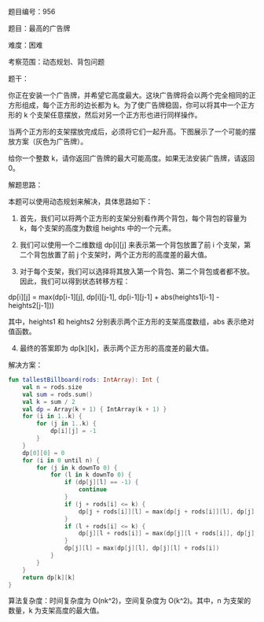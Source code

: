 题目编号：956

题目：最高的广告牌

难度：困难

考察范围：动态规划、背包问题

题干：

你正在安装一个广告牌，并希望它高度最大。这块广告牌将会以两个完全相同的正方形组成，每个正方形的边长都为 k。为了使广告牌稳固，你可以将其中一个正方形的 k 个支架任意摆放，然后对另一个正方形也进行同样操作。

当两个正方形的支架摆放完成后，必须将它们一起升高。下图展示了一个可能的摆放方案（灰色为广告牌）。

给你一个整数 k，请你返回广告牌的最大可能高度。如果无法安装广告牌，请返回 0。

解题思路：

本题可以使用动态规划来解决，具体思路如下：

1. 首先，我们可以将两个正方形的支架分别看作两个背包，每个背包的容量为 k，每个支架的高度为数组 heights 中的一个元素。

2. 我们可以使用一个二维数组 dp[i][j] 来表示第一个背包放置了前 i 个支架，第二个背包放置了前 j 个支架时，两个正方形的高度差的最大值。

3. 对于每个支架，我们可以选择将其放入第一个背包、第二个背包或者都不放。因此，我们可以得到状态转移方程：

dp[i][j] = max(dp[i-1][j], dp[i][j-1], dp[i-1][j-1] + abs(heights1[i-1] - heights2[j-1]))

其中，heights1 和 heights2 分别表示两个正方形的支架高度数组，abs 表示绝对值函数。

4. 最终的答案即为 dp[k][k]，表示两个正方形的高度差的最大值。

解决方案：

```kotlin
fun tallestBillboard(rods: IntArray): Int {
    val n = rods.size
    val sum = rods.sum()
    val k = sum / 2
    val dp = Array(k + 1) { IntArray(k + 1) }
    for (i in 1..k) {
        for (j in 1..k) {
            dp[i][j] = -1
        }
    }
    dp[0][0] = 0
    for (i in 0 until n) {
        for (j in k downTo 0) {
            for (l in k downTo 0) {
                if (dp[j][l] == -1) {
                    continue
                }
                if (j + rods[i] <= k) {
                    dp[j + rods[i]][l] = max(dp[j + rods[i]][l], dp[j][l])
                }
                if (l + rods[i] <= k) {
                    dp[j][l + rods[i]] = max(dp[j][l + rods[i]], dp[j][l])
                }
                dp[j][l] = max(dp[j][l], dp[j][l] + rods[i])
            }
        }
    }
    return dp[k][k]
}
```

算法复杂度：时间复杂度为 O(nk^2)，空间复杂度为 O(k^2)。其中，n 为支架的数量，k 为支架高度的最大值。